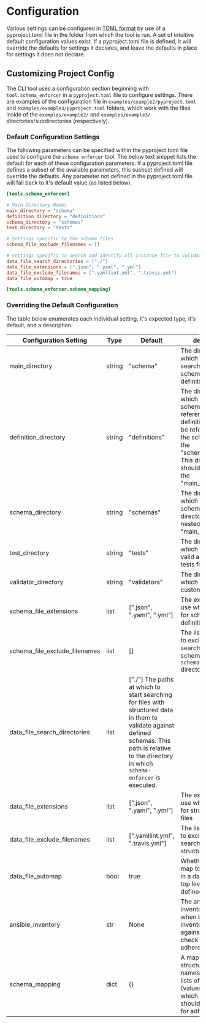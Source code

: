 # Configuration

Various settings can be configured in [TOML format](https://toml.io/en/) by use of a pyproject.toml file in the folder from which the tool is run. A set of intuitive default configuration values exist. If a pyproject.toml file is defined, it will override the defaults for settings it declares, and leave the defaults in place for settings it does not declare.

## Customizing Project Config

The CLI tool uses a configuration section beginning with `tool.schema_enforcer` in a `pyproject.toml` file to configure settings. There are examples of the configuration file in `examples/example2/pyproject.toml` and `examples/example3/pyproject.toml` folders, which work with the files inside of the `examples/example2/` and `examples/example3/` directories/subdirectories (respectively).

### Default Configuration Settings

The following parameters can be specified within the pyproject.toml file used to configure the `schema enforcer` tool. The below text snippet lists the default for each of these configuration parameters. If a pyproject.toml file defines a subset of the available parameters, this susbset defined will override the defaults. Any parameter not defined in the pyproject.toml file will fall back to it's default value (as listed below).

```toml
[tools.schema_enforcer]

# Main Directory Names
main_directory = "schema"
definition_directory = "definitions"
schema_directory = "schemas"
test_directory = "tests"

# Settings specific to the schema files
schema_file_exclude_filenames = []

# settings specific to search and identify all instance file to validate
data_file_search_directories = ["./"]
data_file_extensions = [".json", ".yaml", ".yml"]
data_file_exclude_filenames = [".yamllint.yml", ".travis.yml"]
data_file_automap = true

[tools.schema_enforcer.schema_mapping]
```

### Overriding the Default Configuration

The table below enumerates each individual setting, it's expected type, it's default, and a description.

| Configuration Setting | Type | Default | description |
|---|---|---|---|
| main_directory | string | "schema" | The directory in which to start searching for schema and definition files |
| definition_directory | string | "definitions" | The directory in which to search for schema definition references. These definitions are can be referenced by the schema files in the "schema_directory". This directory should be nested in the "main_directory" |
| schema_directory | string | "schemas" | The directory in which to search for schemas. This directory should be nested in the "main_directory" |
| test_directory | string | "tests" | The directory in which to search for valid and invalid unit tests for schemas |
| validator_directory | string | "validators" | The directory in which to search for custom validators |
| schema_file_extensions | list | [".json", ".yaml", ".yml"] | The extensions to use when searching for schema definition files |
| schema_file_exclude_filenames | list | [] | The list of filenames to exclude when searching for schema files in the `schema_directory` directory |
| data_file_search_directories | list | ["./"] The paths at which to start searching for files with structured data in them to validate against defined schemas. This path is relative to the directory in which `schema-enforcer` is executed.
| data_file_extensions | list | [".json", ".yaml", ".yml"] | The extensions to use when searching for structured data files |
| data_file_exclude_filenames | list | [".yamllint.yml", ".travis.yml"] | The list of filenames to exclude when searching for structured data files |
| data_file_automap | bool | true | Whether or not to map top level keys in a data file to the top level properties defined in a schema |
| ansible_inventory | str | None | The ansible inventory file to use when building an inventory of hosts against which to check for schema adherence |
| schema_mapping | dict | {} | A mapping of structured data file names (keys) to lists of schema IDs (values) against which the data file should be checked for adherence |